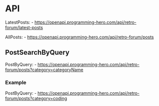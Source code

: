 
# API

LatestPosts: - https://openapi.programming-hero.com/api/retro-forum/latest-posts

AllPosts: - https://openapi.programming-hero.com/api/retro-forum/posts

## PostSearchByQuery

PostByQuery: -  https://openapi.programming-hero.com/api/retro-forum/posts?category=categoryName


### Example

PostByQuery: - https://openapi.programming-hero.com/api/retro-forum/posts?category=coding




